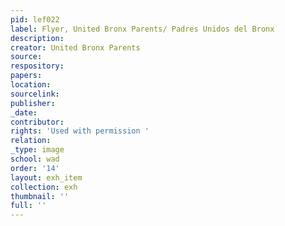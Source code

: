 ```yaml
---
pid: lef022
label: Flyer, United Bronx Parents/ Padres Unidos del Bronx
description:
creator: United Bronx Parents
source:
respository:
papers:
location:
sourcelink:
publisher:
_date:
contributor:
rights: 'Used with permission '
relation:
_type: image
school: wad
order: '14'
layout: exh_item
collection: exh
thumbnail: ''
full: ''
---
```

